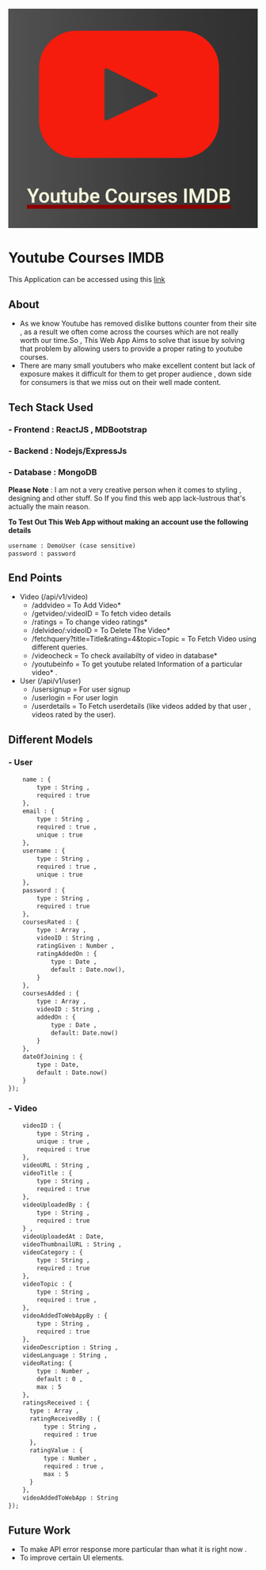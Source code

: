 ![logo](./Others/Logo.png)
# Youtube Courses IMDB
 This Application can be accessed using this [link](https://youtubecoursesimdb.netlify.app)   

## About 
- As we know Youtube  has removed dislike buttons counter from their site , as a result we often come across the courses which are not really worth our time.So , This Web App Aims to solve that issue by solving that problem by allowing users to provide a proper rating to youtube courses.
- There are many small youtubers who make excellent content but lack of exposure makes it difficult for them to get proper audience , down side for consumers is that we miss out on their well made content.

## Tech Stack Used 
### - Frontend : ReactJS , MDBootstrap 
### - Backend  : Nodejs/ExpressJs 
### - Database : MongoDB 

 **Please Note** : I am not a very creative person when it comes to styling , designing and other stuff. So If you find this web app lack-lustrous that's actually the main reason.

 **To Test Out This Web App without making an account use the following details** 
 ```
 username : DemoUser (case sensitive)
 password : password
 ```

## End Points 
- Video (/api/v1/video) 
    -  /addvideo = To Add Video*
    - /getvideo/:videoID = To fetch video details
    - /ratings = To change video ratings*
    - /delvideo/:videoID = To Delete The Video*
    - /fetchquery?title=Title&rating=4&topic=Topic  = To Fetch Video using different queries.
    - /videocheck = To check availabilty of video in database*
    - /youtubeinfo = To get youtube related Information of a particular video* .
- User (/api/v1/user)
    - /usersignup = For user signup
    - /userlogin  = For user login 
    - /userdetails = To Fetch userdetails (like videos added by that user , videos rated by the user).

## Different Models 
### - User 
```
    name : {
        type : String ,
        required : true
    },
    email : {
        type : String ,
        required : true ,
        unique : true
    },
    username : {
        type : String ,
        required : true ,
        unique : true
    },
    password : {
        type : String ,
        required : true
    },
    coursesRated : {
        type : Array ,
        videoID : String ,
        ratingGiven : Number ,
        ratingAddedOn : {
            type : Date ,
            default : Date.now(),
        }
    },
    coursesAdded : {
        type : Array ,
        videoID : String ,
        addedOn : {
            type : Date ,
            default: Date.now()
        }
    },
    dateOfJoining : {
        type : Date,
        default : Date.now()
    }
});
```


### - Video 
```
    videoID : {
        type : String ,
        unique : true ,
        required : true
    },
    videoURL : String ,
    videoTitle : {
        type : String ,
        required : true
    },
    videoUploadedBy : {
        type : String ,
        required : true
    } ,
    videoUploadedAt : Date,
    videoThumbnailURL : String ,
    videoCategory : {
        type : String ,
        required : true
    },
    videoTopic : {
        type : String ,
        required : true ,
    },
    videoAddedToWebAppBy : {
        type : String ,
        required : true
    },
    videoDescription : String ,
    videoLanguage : String ,
    videoRating: {
        type : Number ,
        default : 0 ,
        max : 5
    },
    ratingsReceived : {
      type : Array ,
      ratingReceivedBy : {
          type : String ,
          required : true
      },
      ratingValue : {
          type : Number ,
          required : true ,
          max : 5
      }
    },
    videoAddedToWebApp : String
});
```

## Future Work 
- To make API error response more particular than what it is right now .
- To improve certain UI elements.
